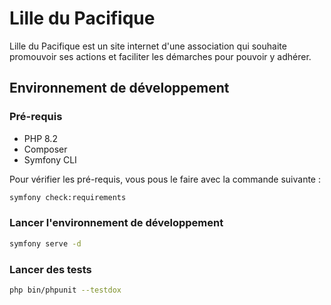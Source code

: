 # Lille du Pacifique

Lille du Pacifique est un site internet d'une association qui souhaite promouvoir ses actions et faciliter les démarches pour pouvoir y adhérer.

## Environnement de développement

### Pré-requis

* PHP 8.2
* Composer
* Symfony CLI

Pour vérifier les pré-requis, vous pous le faire avec la commande suivante :

```bash
symfony check:requirements
```
### Lancer l'environnement de développement

```bash
symfony serve -d
```
### Lancer des tests

```bash
php bin/phpunit --testdox